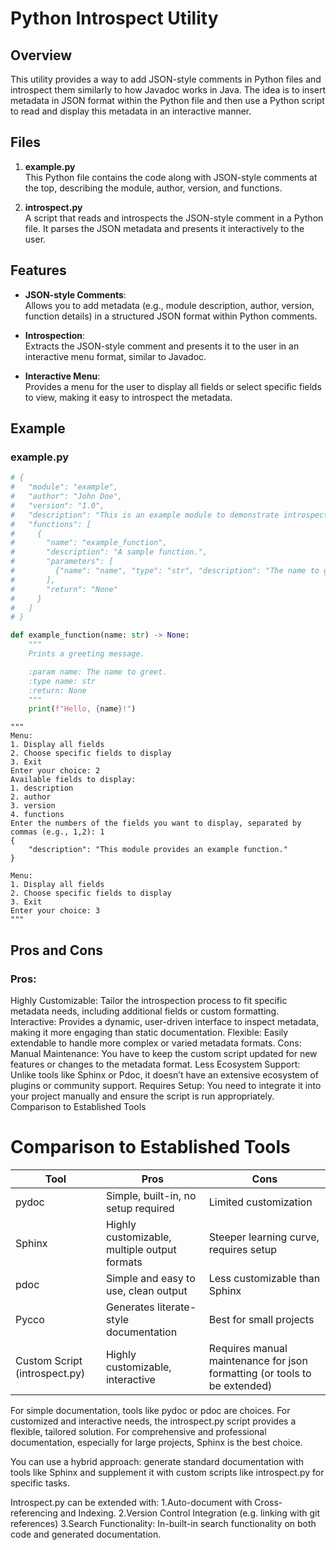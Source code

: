 # Python Introspect Utility

## Overview

This utility provides a way to add JSON-style comments in Python files and introspect them similarly to how Javadoc works in Java. The idea is to insert metadata in JSON format within the Python file and then use a Python script to read and display this metadata in an interactive manner.

## Files

1. **example.py**  
   This Python file contains the code along with JSON-style comments at the top, describing the module, author, version, and functions.

2. **introspect.py**  
   A script that reads and introspects the JSON-style comment in a Python file. It parses the JSON metadata and presents it interactively to the user.

## Features

- **JSON-style Comments**:  
  Allows you to add metadata (e.g., module description, author, version, function details) in a structured JSON format within Python comments.
  
- **Introspection**:  
  Extracts the JSON-style comment and presents it to the user in an interactive menu format, similar to Javadoc.
  
- **Interactive Menu**:  
  Provides a menu for the user to display all fields or select specific fields to view, making it easy to introspect the metadata.

## Example

### example.py
```python
# {
#   "module": "example",
#   "author": "John Doe",
#   "version": "1.0",
#   "description": "This is an example module to demonstrate introspection.",
#   "functions": [
#     {
#       "name": "example_function",
#       "description": "A sample function.",
#       "parameters": [
#         {"name": "name", "type": "str", "description": "The name to greet."}
#       ],
#       "return": "None"
#     }
#   ]
# }

def example_function(name: str) -> None:
    """
    Prints a greeting message.

    :param name: The name to greet.
    :type name: str
    :return: None
    """
    print(f"Hello, {name}!")

```

```
"""
Menu:
1. Display all fields
2. Choose specific fields to display
3. Exit
Enter your choice: 2
Available fields to display:
1. description
2. author
3. version
4. functions
Enter the numbers of the fields you want to display, separated by commas (e.g., 1,2): 1
{
    "description": "This module provides an example function."
}

Menu:
1. Display all fields
2. Choose specific fields to display
3. Exit
Enter your choice: 3
"""
```

## Pros and Cons
### Pros:
Highly Customizable: Tailor the introspection process to fit specific metadata needs, including additional fields or custom formatting.
Interactive: Provides a dynamic, user-driven interface to inspect metadata, making it more engaging than static documentation.
Flexible: Easily extendable to handle more complex or varied metadata formats.
Cons:
Manual Maintenance: You have to keep the custom script updated for new features or changes to the metadata format.
Less Ecosystem Support: Unlike tools like Sphinx or Pdoc, it doesn’t have an extensive ecosystem of plugins or community support.
Requires Setup: You need to integrate it into your project manually and ensure the script is run appropriately.
Comparison to Established Tools

# Comparison to Established Tools

| Tool                       | Pros                                                   | Cons                                |
|----------------------------|--------------------------------------------------------|-------------------------------------|
| pydoc                      | Simple, built-in, no setup required                    | Limited customization               |
| Sphinx                     | Highly customizable, multiple output formats           | Steeper learning curve, requires setup |
| pdoc                       | Simple and easy to use, clean output                   | Less customizable than Sphinx       |
| Pycco                      | Generates literate-style documentation                 | Best for small projects             |
| Custom Script (introspect.py) | Highly customizable, interactive                       | Requires manual maintenance for json formatting (or tools to be extended)|



For simple documentation, tools like pydoc or pdoc are choices. For customized and interactive needs, the introspect.py script provides a flexible, tailored solution. For comprehensive and professional documentation, especially for large projects, Sphinx is the best choice.

You can use a hybrid approach: generate standard documentation with tools like Sphinx and supplement it with custom scripts like introspect.py for specific tasks.

Introspect.py can be extended with:
1.Auto-document with Cross-referencing and Indexing.
2.Version Control Integration (e.g. linking with git references)
3.Search Functionality: In-built-in search functionality on both code and generated documentation.

